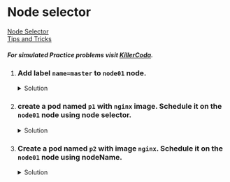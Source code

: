 # Node selector

[Node Selector](https://kubernetes.io/docs/tasks/configure-pod-container/assign-pods-nodes/)
</br>
[Tips and Tricks](../../tips_and_tricks.md)

##### For simulated Practice problems visit [KillerCoda](https://killercoda.com/amitk).

1.  ### Add label `name=master` to `node01` node. 
    <details><summary>Solution</summary>
      <p>

      ```bash
      k label node node01 name=master
      ```
      </p>
    </details>

1.  ### create a pod named `p1` with `nginx` image. Schedule it on the `node01` node using node selector.
    
    <details><summary>Solution</summary>
      <p>

      ```bash
      apiVersion: v1
      kind: Pod
      metadata:
        creationTimestamp: null
        labels:
          run: p1
        name: p1
      spec:
        nodeSelector:
          name: master
        containers:
        - image: nginx
          name: p1
          resources: {}
        dnsPolicy: ClusterFirst
        restartPolicy: Always
      status: {}
      ```

      </p>
    </details>

1.  ### Create a pod named `p2` with image `nginx`. Schedule it on the `node01` node using nodeName.
    <details><summary>Solution</summary>
      <p>

      ```bash
      apiVersion: v1
      kind: Pod
      metadata:
        creationTimestamp: null
        labels:
          run: p1
        name: p1
      spec:
        nodeName: node01
        containers:
        - image: nginx
          name: p1
          resources: {}
        dnsPolicy: ClusterFirst
        restartPolicy: Always
      status: {}
      ```

      </p>
    </details>
